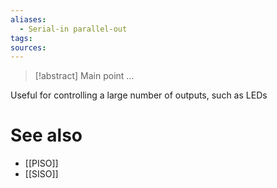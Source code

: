 ```yaml
---
aliases:
  - Serial-in parallel-out
tags: 
sources:
---
```

> [!abstract] Main point
> ...

Useful for controlling a large number of outputs, such as LEDs
# See also
- [[PISO]]
- [[SISO]]
